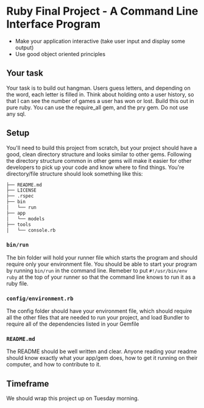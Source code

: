 # Ruby Final Project - A Command Line Interface Program

* Make your application interactive (take user input and display some output)
* Use good object oriented principles

## Your task

Your task is to build out hangman.  Users guess letters, and depending on the word, each letter is filled in.  Think about holding onto a user history, so that I can see the number of games a user has won or lost.  Build this out in pure ruby.  You can use the require_all gem, and the pry gem.  Do not use any sql.  

## Setup

You'll need to build this project from scratch, but your project should have a good, clean directory structure and looks similar to other gems. Following the directory structure common in other gems will make it easier for other developers to pick up your code and know where to find things. You're directory/file structure should look something like this:

```bash
├── README.md
├── LICENSE
├── .rspec
├── bin
│   └── run
├── app
│   └── models
├── tools
│   └── console.rb

```

### `bin/run`
The bin folder will hold your runner file which starts the program and should require only your environment file. You should be able to start your program by running `bin/run` in the command line. Remeber to put `#!/usr/bin/env ruby` at the top of your runner so that the command line knows to run it as a ruby file.

### `config/environment.rb`
The config folder should have your environment file, which should require all the other files that are needed to run your project, and load Bundler to require all of the dependencies listed in your Gemfile

### `README.md`
The README should be well written and clear. Anyone reading your readme should know exactly what your app/gem does, how to get it running on their computer, and how to contribute to it.

## Timeframe

We should wrap this project up on Tuesday morning.
